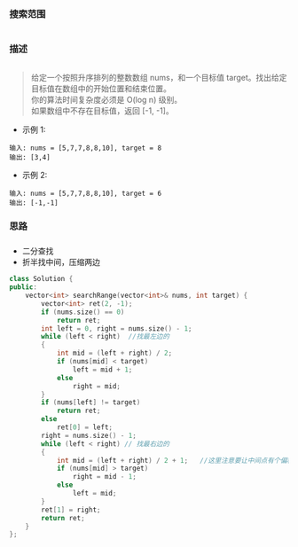 ### 搜索范围<h1>
### 描述<h2>
> 给定一个按照升序排列的整数数组 nums，和一个目标值 target。找出给定目标值在数组中的开始位置和结束位置。  
> 你的算法时间复杂度必须是 O(log n) 级别。   
> 如果数组中不存在目标值，返回 [-1, -1]。
- 示例 1:
```
输入: nums = [5,7,7,8,8,10], target = 8
输出: [3,4]
```
- 示例 2:
```
输入: nums = [5,7,7,8,8,10], target = 6
输出: [-1,-1]
```
### 思路<h3>
- 二分查找
- 折半找中间，压缩两边
```C++
class Solution {
public:
	vector<int> searchRange(vector<int>& nums, int target) {
		vector<int> ret(2, -1);
		if (nums.size() == 0)
			return ret;
		int left = 0, right = nums.size() - 1;
		while (left < right)  //找最左边的  
		{
			int mid = (left + right) / 2;
			if (nums[mid] < target)
				left = mid + 1;
			else
				right = mid;
		}
		if (nums[left] != target)
			return ret;
		else
			ret[0] = left;
		right = nums.size() - 1;  
		while (left < right) // 找最右边的  
		{
			int mid = (left + right) / 2 + 1;   //这里注意要让中间点有个偏移，否则会死循环
			if (nums[mid] > target)
				right = mid - 1;
			else
				left = mid;
		}
		ret[1] = right;
		return ret;
	}
};

```
